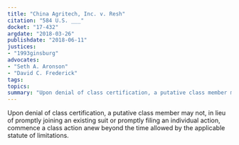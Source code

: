 ```yaml
---
title: "China Agritech, Inc. v. Resh"
citation: "584 U.S. ___"
docket: "17-432"
argdate: "2018-03-26"
publishdate: "2018-06-11"
justices:
- "1993ginsburg"
advocates:
- "Seth A. Aronson"
- "David C. Frederick"
tags:
topics:
summary: "Upon denial of class certification, a putative class member may not, in lieu of promptly joining an existing suit or promptly filing an individual action, commence a class action anew beyond the time allowed by the applicable statute of limitations."
---
```

Upon denial of class certification, a putative class member may not, in lieu of promptly joining an existing suit or promptly filing an individual action, commence a class action anew beyond the time allowed by the applicable statute of limitations.

